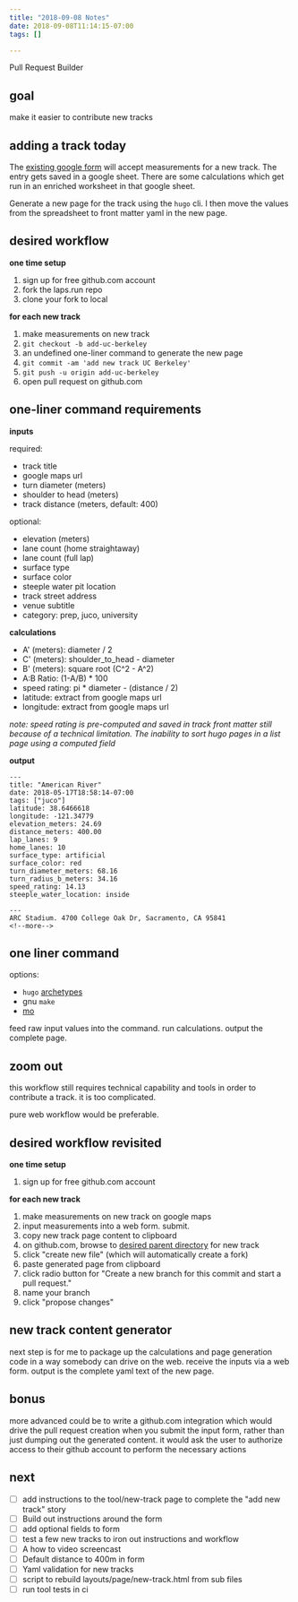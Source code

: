 ```yaml
---
title: "2018-09-08 Notes"
date: 2018-09-08T11:14:15-07:00
tags: []

---
```

Pull Request Builder
<!--more-->

## goal

make it easier to contribute new tracks

## adding a track today

The [existing google form](https://docs.google.com/forms/d/e/1FAIpQLSdNmqKrn0QpUNlfief8nuNFCJxbN9VWynTnDO2aBdBZ_eEAzQ/viewform) will accept measurements for a new track. The entry gets saved in a google sheet. There are some calculations which get run in an enriched worksheet in that google sheet.

Generate a new page for the track using the `hugo` cli. I then move the values from the spreadsheet to front matter yaml in the new page.

## desired workflow

__one time setup__

1. sign up for free github.com account
1. fork the laps.run repo
1. clone your fork to local

__for each new track__

1. make measurements on new track
1. `git checkout -b add-uc-berkeley`
1. an undefined one-liner command to generate the new page
1. `git commit -am 'add new track UC Berkeley'`
1. `git push -u origin add-uc-berkeley`
1. open pull request on github.com

## one-liner command requirements

__inputs__

required:

- track title
- google maps url
- turn diameter (meters)
- shoulder to head (meters)
- track distance (meters, default: 400)

optional:

- elevation (meters)
- lane count (home straightaway)
- lane count (full lap)
- surface type
- surface color
- steeple water pit location
- track street address
- venue subtitle
- category: prep, juco, university

__calculations__

- A' (meters): diameter / 2
- C' (meters): shoulder_to_head - diameter
- B' (meters): square root (C^2 - A^2)
- A:B Ratio: (1-A/B) * 100
- speed rating: pi * diameter - (distance / 2)
- latitude: extract from google maps url
- longitude: extract from google maps url

*note: speed rating is pre-computed and saved in track front matter still because of a technical limitation. The inability to sort hugo pages in a list page using a computed field*

__output__

```
---
title: "American River"
date: 2018-05-17T18:58:14-07:00
tags: ["juco"]
latitude: 38.6466618
longitude: -121.34779
elevation_meters: 24.69
distance_meters: 400.00
lap_lanes: 9
home_lanes: 10
surface_type: artificial
surface_color: red
turn_diameter_meters: 68.16
turn_radius_b_meters: 34.16
speed_rating: 14.13
steeple_water_location: inside

---
ARC Stadium. 4700 College Oak Dr, Sacramento, CA 95841
<!--more-->
```

## one liner command

options:

- `hugo` [archetypes](https://gohugo.io/content-management/archetypes/)
- gnu `make`
- [mo](https://github.com/tests-always-included/mo)

feed raw input values into the command. run calculations. output the complete page.

## zoom out

this workflow still requires technical capability and tools in order to contribute a track. it is too complicated.

pure web workflow would be preferable.

## desired workflow revisited

__one time setup__

1. sign up for free github.com account

__for each new track__

1. make measurements on new track on google maps
1. input measurements into a web form. submit.
1. copy new track page content to clipboard
1. on github.com, browse to [desired parent directory](https://github.com/tphummel/laps.run/tree/master/content/track/us/ca) for new track
1. click "create new file" (which will automatically create a fork)
1. paste generated page from clipboard
1. click radio button for "Create a new branch for this commit and start a pull request."
1. name your branch
1. click "propose changes"

## new track content generator

next step is for me to package up the calculations and page generation code in a way somebody can drive on the web. receive the inputs via a web form. output is the complete yaml text of the new page.

## bonus

more advanced could be to write a github.com integration which would drive the pull request creation when you submit the input form, rather than just dumping out the generated content. it would ask the user to authorize access to their github account to perform the necessary actions

## next

- [ ] add instructions to the tool/new-track page to complete the "add new track" story
- [ ] Build out instructions around the form
- [ ] add optional fields to form
- [ ] test a few new tracks to iron out instructions and workflow
- [ ] A how to video screencast
- [ ] Default distance to 400m in form
- [ ] Yaml validation for new tracks
- [ ] script to rebuild layouts/page/new-track.html from sub files
- [ ] run tool tests in ci
